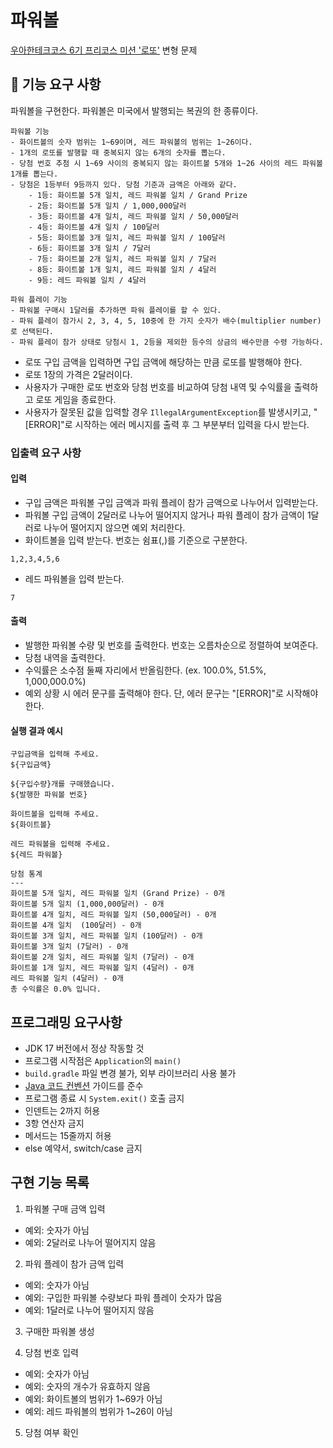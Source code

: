 # 파워볼

[우아한테크코스 6기 프리코스 미션 '로또'](https://github.com/woowacourse-precourse/java-lotto-6) 변형 문제

## 🚀 기능 요구 사항

파워볼을 구현한다. 파워볼은 미국에서 발행되는 복권의 한 종류이다.

```
파워볼 기능
- 화이트볼의 숫자 범위는 1~69이며, 레드 파워볼의 범위는 1~26이다.
- 1개의 로또를 발행할 때 중복되지 않는 6개의 숫자를 뽑는다.
- 당첨 번호 추첨 시 1~69 사이의 중복되지 않는 화이트볼 5개와 1~26 사이의 레드 파워볼 1개를 뽑는다.
- 당첨은 1등부터 9등까지 있다. 당첨 기준과 금액은 아래와 같다.
    - 1등: 화이트볼 5개 일치, 레드 파워볼 일치 / Grand Prize
    - 2등: 화이트볼 5개 일치 / 1,000,000달러
    - 3등: 화이트볼 4개 일치, 레드 파워볼 일치 / 50,000달러
    - 4등: 화이트볼 4개 일치 / 100달러
    - 5등: 화이트볼 3개 일치, 레드 파워볼 일치 / 100달러
    - 6등: 화이트볼 3개 일치 / 7달러
    - 7등: 화이트볼 2개 일치, 레드 파워볼 일치 / 7달러
    - 8등: 화이트볼 1개 일치, 레드 파워볼 일치 / 4달러
    - 9등: 레드 파워볼 일치 / 4달러

파워 플레이 기능
- 파워볼 구매시 1달러를 추가하면 파워 플레이를 할 수 있다.
- 파워 플레이 참가시 2, 3, 4, 5, 10중에 한 가지 숫자가 배수(multiplier number)로 선택된다.
- 파워 플레이 참가 상태로 당첨시 1, 2등을 제외한 등수의 상금의 배수만큼 수령 가능하다.
```

- 로또 구입 금액을 입력하면 구입 금액에 해당하는 만큼 로또를 발행해야 한다.
- 로또 1장의 가격은 2달러이다.
- 사용자가 구매한 로또 번호와 당첨 번호를 비교하여 당첨 내역 및 수익률을 출력하고 로또 게임을 종료한다.
- 사용자가 잘못된 값을 입력할 경우 `IllegalArgumentException`를 발생시키고, "[ERROR]"로 시작하는 에러 메시지를 출력 후 그 부분부터 입력을 다시 받는다.

### 입출력 요구 사항

#### 입력

- 구입 금액은 파워볼 구입 금액과 파워 플레이 참가 금액으로 나누어서 입력받는다.
- 파워볼 구입 금액이 2달러로 나누어 떨어지지 않거나 파워 플레이 참가 금액이 1달러로 나누어 떨어지지 않으면 예외 처리한다.
- 화이트볼을 입력 받는다. 번호는 쉼표(,)를 기준으로 구분한다.

```
1,2,3,4,5,6
```

- 레드 파워볼을 입력 받는다.

```
7
```

#### 출력

- 발행한 파워볼 수량 및 번호를 출력한다. 번호는 오름차순으로 정렬하여 보여준다.
- 당첨 내역을 출력한다.
- 수익률은 소수점 둘째 자리에서 반올림한다. (ex. 100.0%, 51.5%, 1,000,000.0%)
- 예외 상황 시 에러 문구를 출력해야 한다. 단, 에러 문구는 "[ERROR]"로 시작해야 한다.

#### 실행 결과 예시

```
구입금액을 입력해 주세요.
${구입금액}

${구입수량}개를 구매했습니다.
${발행한 파워볼 번호}

화이트볼을 입력해 주세요.
${화이트볼}

레드 파워볼을 입력해 주세요.
${레드 파워볼}

당첨 통계
---
화이트볼 5개 일치, 레드 파워볼 일치 (Grand Prize) - 0개
화이트볼 5개 일치 (1,000,000달러) - 0개
화이트볼 4개 일치, 레드 파워볼 일치 (50,000달러) - 0개
화이트볼 4개 일치  (100달러) - 0개
화이트볼 3개 일치, 레드 파워볼 일치 (100달러) - 0개
화이트볼 3개 일치 (7달러) - 0개
화이트볼 2개 일치, 레드 파워볼 일치 (7달러) - 0개
화이트볼 1개 일치, 레드 파워볼 일치 (4달러) - 0개
레드 파워볼 일치 (4달러) - 0개
총 수익률은 0.0% 입니다.
```

## 프로그래밍 요구사항

- JDK 17 버전에서 정상 작동할 것
- 프로그램 시작점은 `Application`의 `main()`
- `build.gradle` 파일 변경 불가, 외부 라이브러리 사용 불가
- [Java 코드 컨벤션](https://github.com/woowacourse/woowacourse-docs/tree/master/styleguide/java) 가이드를 준수
- 프로그램 종료 시 `System.exit()` 호출 금지
- 인덴트는 2까지 허용
- 3항 연산자 금지
- 메서드는 15줄까지 허용
- else 예약서, switch/case 금지

## 구현 기능 목록

1. 파워볼 구매 금액 입력

- 예외: 숫자가 아님
- 예외: 2달러로 나누어 떨어지지 않음


2. 파워 플레이 참가 금액 입력

- 예외: 숫자가 아님
- 예외: 구입한 파워볼 수량보다 파워 플레이 숫자가 많음
- 예외: 1달러로 나누어 떨어지지 않음

3. 구매한 파워볼 생성

4. 당첨 번호 입력

- 예외: 숫자가 아님
- 예외: 숫자의 개수가 유효하지 않음
- 예외: 화이트볼의 범위가 1~69가 아님
- 예외: 레드 파워볼의 범위가 1~26이 아님

5. 당첨 여부 확인